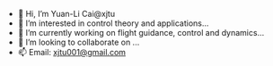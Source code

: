 - 👋 Hi, I’m Yuan-Li Cai@xjtu
- 👀 I’m interested in control theory and applications...
- 🌱 I’m currently working on flight guidance, control and dynamics...
- 💞️ I’m looking to collaborate on ...
- 📫 Email: xjtu001@gmail.com

<!---
xjtucai/xjtucai is a ✨ special ✨ repository because its `README.md` (this file) appears on your GitHub profile.
You can click the Preview link to take a look at your changes.
--->
